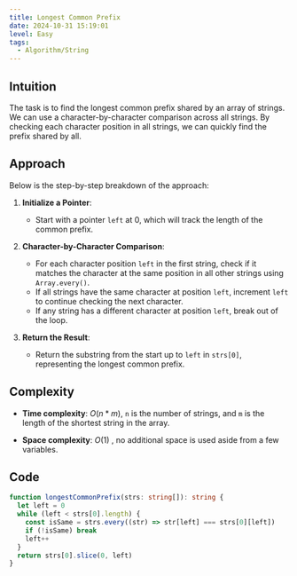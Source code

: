 ```yaml
---
title: Longest Common Prefix
date: 2024-10-31 15:19:01
level: Easy
tags:  
  - Algorithm/String
---
```


## Intuition

The task is to find the longest common prefix shared by an array of strings. We can use a character-by-character comparison across all strings. By checking each character position in all strings, we can quickly find the prefix shared by all.

## Approach

Below is the step-by-step breakdown of the approach:

1. **Initialize a Pointer**:
   - Start with a pointer `left` at 0, which will track the length of the common prefix.

2. **Character-by-Character Comparison**:
   - For each character position `left` in the first string, check if it matches the character at the same position in all other strings using `Array.every()`.
   - If all strings have the same character at position `left`, increment `left` to continue checking the next character.
   - If any string has a different character at position `left`, break out of the loop.

3. **Return the Result**:
   - Return the substring from the start up to `left` in `strs[0]`, representing the longest common prefix.

## Complexity

- **Time complexity**: $O(n * m)$, `n` is the number of strings, and `m` is the length of the shortest string in the array.
  
- **Space complexity**: $O(1)$ , no additional space is used aside from a few variables.

## Code

```ts
function longestCommonPrefix(strs: string[]): string {
  let left = 0
  while (left < strs[0].length) {
    const isSame = strs.every((str) => str[left] === strs[0][left])
    if (!isSame) break
    left++
  }
  return strs[0].slice(0, left)
}
```
